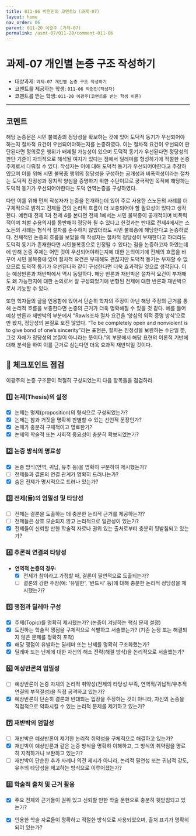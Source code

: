 ```yaml
---
title: 011-06 박현민의 코멘트b (과제-07) 
layout: home
nav_order: 06
parent: 011-20 이광주 (과제-07)
permalink: /asmt-07/011-20/comment-011-06
---
```


# 과제-07 개인별 논증 구조 작성하기

- 대상과제: `과제-07 개인별 논증 구조 작성하기`
- 코멘트를 제공하는 학생: `011-06 박현민(작성자)` 
- 코멘트를 받는 학생: `011-20 이광주(코멘트를 받는 학생 이름)` 

---

## 코멘트

해당 논증문은 시민 불복종의 정당성을 확보하는 것에 있어 도덕적 동기가 우선되어야 하는지 절차적 요건이 우선되어야하는지를 논증하였다. 
이는 절차적 요건이 우선되어 판단된다면 정의로운 행위가 배제될 가능성이 있으며 도덕적 동기가 우선된다면 정당성의 판단 기준이 자의적으로 해석될 여지가 있다는 점에서 딜레마를 형성하기에 적절한 논증 주제로서 다뤄질 수 있다. 
작성자는 이에 대해 도덕적 동기가 우선되어야한다고 주장하였으며 이를 위해 시민 불복종 행위의 정당성을 구성하는 공개성과 비폭력성이라는 절차는 도덕적 진정성과 정치적 양심을 증명하기 위한 수단이므로 궁극적인 목적에 해당하는 도덕적 동기가 우선되어야한다는 도덕 연역논증을 구성하였다.

다만 이를 위해 먼저 작성자가 논증을 전개하는데 있어 주로 사용한 스노든의 사례를 더 구체적으로 밝히고 전제들 간의 논리적 흐름이 더 보충되어야 할 필요성이 있다고 생각한다. 예컨대 전제 1과 전제 4를 본다면 전제 1에서는 시민 불복종이 공개적이며 비폭력적이며 처벌 수용의지를 동반해야 정당화 될 수 있다고 한것과는 반대로 전제4에서는 스노든의 사례는 형식적 절차를 준수하지 않았더라도 시민 불복종에 해당한다고 논증하였다. 전체적인 논증의 흐름을 보았을 때 작성자는 절차적 정당성이 부재한다고 하더라도 도덕적 동기가 존재한다면 시민불복종으로 인정될 수 있다는 점을 논증하고자 하였는데에 반해 논증 주제는 어떤 것이 우선되어야하는지에 대한 논의이기에 전제의 흐름을 바꾸어 시민 불복종에 있어 절차적 요건은 부재해도 괜찮지만 도덕적 동기는 부재할 수 없으므로 도덕적 동기가 우선된다와 같이 구성한다면 더욱 효과적일 것으로 생각된다. 
이는 예상반론과 재반박에서 역시 동일하다. 해당 반론과 재반박은 절차적 요건이 부재해도 왜 가능한지에 대한 논의로서 잘 구성되었기에 변형된 전제에 대한 반론과 재반박으로서 기능할 수 있다.

또한 학자들의 글을 인용함에 있어서 단순히 학자의 주장이 아닌 해당 주장의 근거를 통해 논리적 흐름을 보충한다면 논증의 근거가 더욱 명확해질 수 있을 것 같다. 예를 들어 예상 반론과 재반박의 부분에서 "Rawls조차 절차 요건을 ‘양심의 외적 증명 방식’으로만 봤지, 정당성의 본질로 보진 않았다. “To be completely open and nonviolent is to give bond of one’s sincerity”라는 표현은, 절차는 진정성을 보완하는 수단일 뿐, 그것 자체가 정당성의 본질이 아니라는 뜻이다."의 부분에서 해당 표현의 이론적 기반에 대해 분석을 하여 이를 근거로 삼는다면 더욱 효과적 재반박일 것이다. 


## 📌 체크포인트 점검

이광주의 논증 구조문이 적절히 구성되었는지 다음 항목들을 점검하라.

### 1️⃣ **논제(Thesis)의 설정**
- [x] 논제는 명제(proposition)의 형식으로 구성되었는가?
- [x] 논제는 참과 거짓을 명확히 판별할 수 있는 선언적 문장인가?
- [x] 논제가 충분히 구체적이고 명료한가?
- [x] 논제의 학술적 또는 사회적 중요성이 충분히 확보되었는가?

### 2️⃣ **논증 방식의 명료성**
- [x] 논증 방식(연역, 귀납, 유추 등)을 명확히 구분하여 제시했는가?
- [ ] 전제들과 결론의 연결 관계가 명확히 드러나는가?
- [x] 숨은 전제가 명시적으로 드러나 있는가?

### 3️⃣ **전제(들)의 엄밀성 및 타당성**
- [ ] 전제는 결론을 도출하는 데 충분한 논리적 근거를 제공하는가?
- [ ] 전제들은 상호 모순되지 않고 논리적으로 일관성이 있는가?
- [x] 전제들이 신뢰할 만한 학술적 자료나 권위 있는 출처로부터 충분히 뒷받침되고 있는가?

### 4️⃣ **추론적 연결의 타당성**
- **연역적 논증의 경우:**
  - [x] 전제가 참이라고 가정할 때, 결론이 필연적으로 도출되는가?
  - [ ] 결론의 강한 주장(예: '유일한', '반드시' 등)에 대해 충분한 논리적 정당성을 제시했는가?

### 5️⃣ **쟁점과 딜레마 구성**
- [x] 주제(Topic)를 명확히 제시했는가? (논증이 겨냥하는 핵심 문제 설정)
- [x] 도전하는 학술적 쟁점을 구체적으로 식별하고 서술했는가? (기존 논쟁 또는 해결되지 않은 문제를 정확히 포착)
- [x] 해당 쟁점이 유발하는 딜레마 또는 난제를 명확히 구조화했는가?
- [x] 딜레마 또는 난제에 대한 자신의 해소 전략(해결 방식)을 논리적으로 서술했는가?

### 6️⃣ **예상반론의 엄밀성**
- [ ] 예상반론이 논증 자체의 논리적 취약성(전제의 타당성 부족, 연역적/귀납적/유추적 연결의 부적절성)을 직접 공격하고 있는가?
- [x] 예상반론이 단순히 결론과 반대되는 입장을 주장하는 것이 아니라, 자신의 논증을 직접적으로 약화시킬 수 있는 논리적 문제를 제기하고 있는가?

### 7️⃣ **재반박의 엄밀성**
- [ ] 재반박은 예상반론이 제기한 논리적 취약성을 구체적으로 해결하고 있는가?
- [x] 재반박이 예상반론과 같은 논증 방식을 명확히 이해하고, 그 방식의 취약점을 명료히 지적하거나 보완하고 있는가?
- [ ] 재반박이 단순한 추가 사례나 의견 제시가 아니라, 논리적 필연성 또는 귀납적 강도, 유추의 타당성을 제고하는 방식으로 이루어졌는가?

### 8️⃣ **학술적 출처 및 근거 활용**
- [x] 주요 전제와 근거들이 권위 있고 신뢰할 만한 학술 문헌으로 충분히 뒷받침되고 있는가?
- [x] 인용한 학술 자료들이 정확하고 적절한 방식으로 사용되었으며, 출처 표기가 명확히 되어 있는가?

